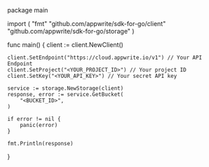 package main

import (
    "fmt"
    "github.com/appwrite/sdk-for-go/client"
    "github.com/appwrite/sdk-for-go/storage"
)

func main() {
    client := client.NewClient()

    client.SetEndpoint("https://cloud.appwrite.io/v1") // Your API Endpoint
    client.SetProject("<YOUR_PROJECT_ID>") // Your project ID
    client.SetKey("<YOUR_API_KEY>") // Your secret API key

    service := storage.NewStorage(client)
    response, error := service.GetBucket(
        "<BUCKET_ID>",
    )

    if error != nil {
        panic(error)
    }

    fmt.Println(response)
}
